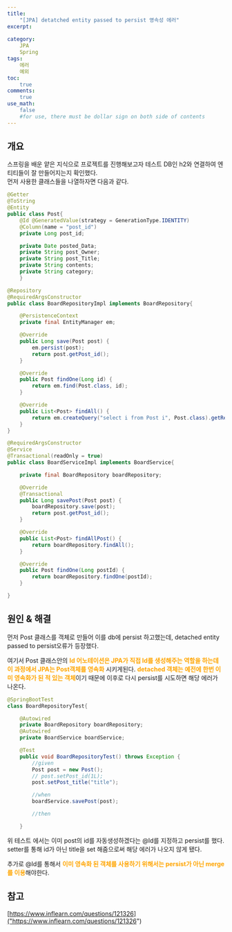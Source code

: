```yaml
---
title: 
    "[JPA] detatched entity passed to persist 영속성 에러"
excerpt: 
    
category: 
    JPA
    Spring
tags: 
    에러
    예외
toc: 
    true
comments: 
    true
use_math: 
    false
    #for use, there must be dollar sign on both side of contents
---
```


<style type = 'text/css'>
    .o{
    font-weight: bold;
    color:orange;
    }
</style>

## 개요  
스프링을 배운 얕은 지식으로 프로젝트를 진행해보고자 테스트 DB인 h2와 연결하여 엔티티들이 잘 만들어지는지 확인했다.  
먼저 사용한 클래스들을 나열하자면 다음과 같다.

```java  
@Getter
@ToString
@Entity
public class Post{
    @Id @GeneratedValue(strategy = GenerationType.IDENTITY)
    @Column(name = "post_id")
    private Long post_id;

    private Date posted_Data;
    private String post_Owner;
    private String post_Title;
    private String contents;
    private String category;
    }
```
```java
@Repository
@RequiredArgsConstructor
public class BoardRepositoryImpl implements BoardRepository{

    @PersistenceContext
    private final EntityManager em;

    @Override
    public Long save(Post post) {
        em.persist(post);
        return post.getPost_id();
    }

    @Override
    public Post findOne(Long id) {
        return em.find(Post.class, id);
    }

    @Override
    public List<Post> findAll() {
        return em.createQuery("select i from Post i", Post.class).getResultList();
    }
}
```  
```java
@RequiredArgsConstructor
@Service
@Transactional(readOnly = true)
public class BoardServiceImpl implements BoardService{

    private final BoardRepository boardRepository;

    @Override
    @Transactional
    public Long savePost(Post post) {
        boardRepository.save(post);
        return post.getPost_id();
    }

    @Override
    public List<Post> findAllPost() {
        return boardRepository.findAll();
    }

    @Override
    public Post findOne(Long postId) {
        return boardRepository.findOne(postId);
    }

}
```  
## 원인 & 해결
먼저 Post 클래스를 객체로 만들어 이를 db에 persist 하고했는데, detached entity passed to persist오류가 등장했다.  

여기서 Post 클래스안의 <span class = "o"> Id 어노테이션은 JPA가 직접 Id를 생성해주는 역할을 하는데 이 과정에서 JPA는 Post객체를 영속화</span> 시키게된다. <span class = "o"> detached 객체는 예전에 한번 이미 영속화가 된 적 있는 객체</span>이기 때문에 이후로 다시 persist를 시도하면 해당 에러가 나온다.  


```java
@SpringBootTest
class BoardRepositoryTest{

    @Autowired
    private BoardRepository boardRepository;
    @Autowired
    private BoardService boardService;

    @Test
    public void BoardRepositoryTest() throws Exception {
        //given
        Post post = new Post();
        // post.setPost_id(1L);
        post.setPost_title("title");

        //when
        boardService.savePost(post);

        //then

    }
```
위 테스트 에서는 이미 post의 id를 자동생성하겠다는 @Id를 지정하고 persist를 했다. setter를 통해 id가 아닌 title을 set 해줌으로써 해당 에러가 나오지 않게 됐다.
  
추가로 @Id를 통해서 <span class = "o"> 이미 영속화 된 객체를 사용하기 위해서는 persist가 아닌 merge를 이용</span>해야한다.

## 참고
[https://www.inflearn.com/questions/121326]("https://www.inflearn.com/questions/121326")